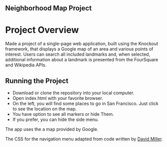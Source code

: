 ## Neighborhood Map Project

# Project Overview

Made a project of a single-page web application, built using the Knockout framework, that displays a Google map of an area and various points of interest. Users can search all included landmarks and, when selected, additional information about a landmark is presented from the FourSquare and Wikipedia APIs.

## Running the Project

* Download or clone the repository into your local computer.
* Open index.html with your favorite browser.
* On the left, you will find some places to go in San Francisco. Just click to see the location on the map.
* You have option to see all markers or hide Them.
* If you prefer, you can hide the side menu.

The app uses the a map provided by Google.

The CSS for the navigation menu  adapted from code written by [David Miller](https://github.com/BlackrockDigital/startbootstrap-simple-sidebar).

